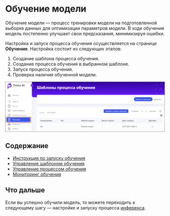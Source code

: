 # Обучение модели

Обучение модели — процесс тренировки модели на подготовленной выборке данных для оптимизации параметров модели. В ходе обучения модель постепенно улучшает свои предсказания, минимизируя ошибки. 

Настройка и запуск процесса обучения осуществляется на странице **Обучение**. Настройка состоит из следующих этапов:
1. Создание шаблона процесса обучения.
2. Создание процесса обучения в выбранном шаблоне.
3. Запуск процесса обучения.
4. Проверка наличия обученной модели.

![](<../../../../.gitbook/assets1/primo-ai//user-guide/training-model-page.png>)

## Содержание

* [Инструкция по запуску обучения](https://docs.primo-rpa.ru/primo-rpa/primo-rpa-ai-server/user/smart-ocr/training/run-trainig-process)
* [Управление шаблоном обучения](https://docs.primo-rpa.ru/primo-rpa/primo-rpa-ai-server/user/smart-ocr/training/operations-with-training-templates)
* [Управление процессом обучения](https://docs.primo-rpa.ru/primo-rpa/primo-rpa-ai-server/user/smart-ocr/training/operations-with-process)
* [Мониторинг обучения](https://docs.primo-rpa.ru/primo-rpa/primo-rpa-ai-server/user/smart-ocr/training/monitoring)

## Что дальше

Если вы успешно обучили модель, то можете переходить к следующему шагу — настройке и запуску процесса [инференса](https://docs.primo-rpa.ru/primo-rpa/primo-rpa-ai-server/user/inference). 
